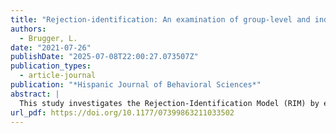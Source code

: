 ```yaml
---
title: "Rejection-identification: An examination of group-level and individual-level discrimination among Hispanic immigrants"
authors:
  - Brugger, L.
date: "2021-07-26"
publishDate: "2025-07-08T22:00:27.073507Z"
publication_types:
  - article-journal
publication: "*Hispanic Journal of Behavioral Sciences*"
abstract: |
  This study investigates the Rejection-Identification Model (RIM) by examining impacts of group-level and personal experiences with discrimination on different measures of ethnic identity and cultural importance among Hispanic immigrants. The RIM is used to describe associations between discrimination and increased ethnic identity and the mediating role of ethnicity on negative outcomes of discrimination. Growing empirical support for the RIM has prompted inquiry into its application among different populations, including immigrants who face numerous types of discrimination. Using the Latino Immigrant National Election Survey, the study found that the perception of group-level discrimination was associated with a higher likelihood of reporting Hispanic identity importance, however, personal experiences with discrimination were not. Further, results showed that neither type of discrimination impacted cultural or Spanish language maintenance importance. This paper discusses the implications of these findings and how the protective factors presented by the RIM may vary among populations and when considering personal and group-level discrimination.
url_pdf: https://doi.org/10.1177/07399863211033502
---
```

